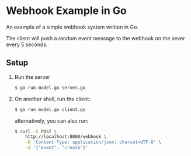 # Webhook Example in Go

An example of a simple webhook system written in Go.

The client will push a random event message to the webhook on the sever every 5 seconds.

## Setup

1. Run the server

   ```bash
   $ go run model.go server.go
   ```
   
2. On another shell, run the client:

   ```bash
   $ go run model.go client.go
   ```

   alternatively, you can also run:
   
   ```bash
   $ curl -X POST \
       http://localhost:8000/webhook \
       -H 'Content-Type: application/json; charset=UTF-8' \
       -d '{"event": "create"}'
   ```
